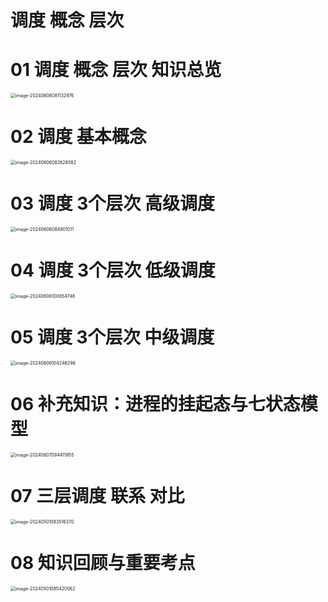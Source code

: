 # 调度 概念 层次



# 01 调度 概念 层次 知识总览

<img src="https://cvp.oss-cn-shanghai.aliyuncs.com/picgo/202406060811125.png" alt="image-20240606081132976" style="zoom: 50%;" />



# 02 调度 基本概念

<img src="https://cvp.oss-cn-shanghai.aliyuncs.com/picgo/202406060826339.png" alt="image-20240606082628082" style="zoom:50%;" />



# 03 调度 3个层次 高级调度

<img src="https://cvp.oss-cn-shanghai.aliyuncs.com/picgo/202406060849323.png" alt="image-20240606084901011" style="zoom:50%;" />



# 04 调度 3个层次 低级调度

<img src="https://cvp.oss-cn-shanghai.aliyuncs.com/picgo/202406061008840.png" alt="image-20240606100854748" style="zoom: 50%;" />



# 05 调度 3个层次 中级调度

<img src="https://cvp.oss-cn-shanghai.aliyuncs.com/picgo/202406061042425.png" alt="image-20240606104246296" style="zoom:50%;" />



# 06 补充知识：进程的挂起态与七状态模型

<img src="https://cvp.oss-cn-shanghai.aliyuncs.com/picgo/202406070944353.png" alt="image-20240607094411955" style="zoom:50%;" />



# 07 三层调度 联系 对比

<img src="https://cvp.oss-cn-shanghai.aliyuncs.com/picgo/202405010835664.png" alt="image-20240501083516370" style="zoom:50%;" />



# 08 知识回顾与重要考点

<img src="https://cvp.oss-cn-shanghai.aliyuncs.com/picgo/202405010854300.png" alt="image-20240501085420062" style="zoom:50%;" />
